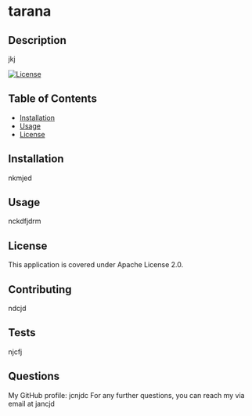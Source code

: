 # tarana 


  ## Description

  jkj
 
[![License](https://img.shields.io/badge/License-Apache_2.0-blue.svg)](https://opensource.org/licenses/Apache-2.0)


  ## Table of Contents
  
  * [Installation](#installation)
  * [Usage](#usage)
  * [License](#license)
  
  
  ## Installation
  
  nkmjed
  
  ## Usage 

  nckdfjdrm

  ## License

  This application is covered under Apache License 2.0.
  
  ## Contributing
  ndcjd

  ## Tests
  njcfj

  ## Questions
  My GitHub profile:   jcnjdc
  For any further questions, you can reach my via email at   jancjd


